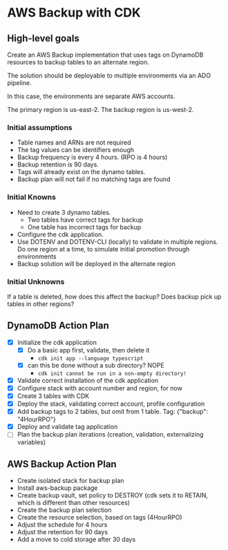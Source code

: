 # AWS Backup with CDK

## High-level goals

Create an AWS Backup implementation that uses tags on DynamoDB resources to backup tables to an alternate region.

The solution should be deployable to multiple environments via an ADO pipeline.

In this case, the environments are separate AWS accounts.

The primary region is us-east-2. The backup region is us-west-2.

### Initial assumptions

- Table names and ARNs are not required
- The tag values can be identifiers enough
- Backup frequency is every 4 hours. (RPO is 4 hours)
- Backup retention is 90 days.
- Tags will already exist on the dynamo tables.
- Backup plan will not fail if no matching tags are found

### Initial Knowns

- Need to create 3 dynamo tables.
  - Two tables have correct tags for backup
  - One table has incorrect tags for backup
- Configure the cdk application.
- Use DOTENV and DOTENV-CLI (locally) to validate in multiple regions. Do one region at a time, to simulate initial promotion through environments
- Backup solution will be deployed in the alternate region

### Initial Unknowns

If a table is deleted, how does this affect the backup?
Does backup pick up tables in other regions?

## DynamoDB Action Plan

- [x] Initialize the cdk application
  - [x] Do a basic app first, validate, then delete it
    - `cdk init app --language typescript`
  - [x] can this be done without a sub directory? NOPE
    - `cdk init cannot be run in a non-empty directory!`
- [x] Validate correct installation of the cdk application
- [x] Configure stack with account number and region, for now
- [x] Create 3 tables with CDK
- [x] Deploy the stack, validating correct account, profile configuration
- [x] Add backup tags to 2 tables, but omit from 1 table. Tag: {"backup": "4HourRPO"}
- [x] Deploy and validate tag application
- [ ] Plan the backup plan iterations (creation, validation, externalizing variables)

## AWS Backup Action Plan

- Create isolated stack for backup plan
- Install aws-backup package
- Create backup vault, set policy to DESTROY (cdk sets it to RETAIN, which is different than other resources)
- Create the backup plan selection
- Create the resource selection, based on tags (4HourRPO)
- Adjust the schedule for 4 hours
- Adjust the retention for 90 days
- Add a move to cold storage after 30 days

